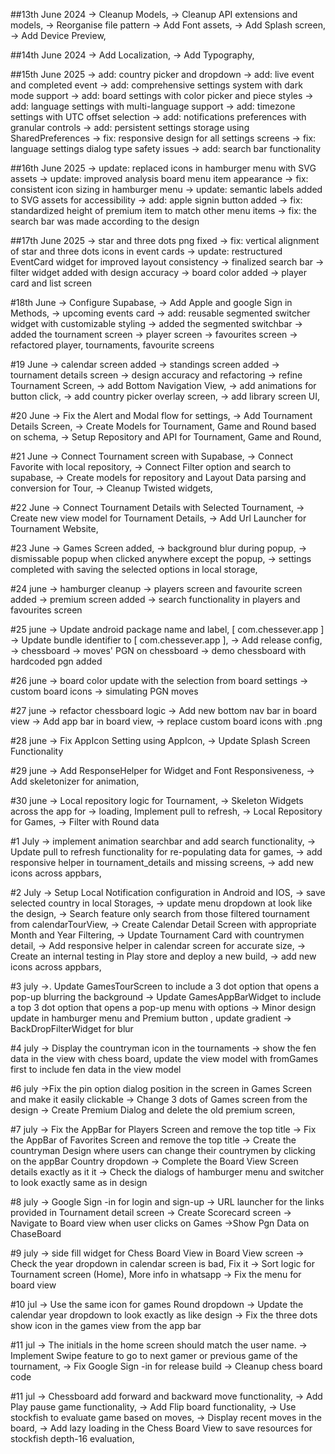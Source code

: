 ##13th June 2024
-> Cleanup Models,
-> Cleanup API extensions and models,
-> Reorganise file pattern
-> Add Font assets,
-> Add Splash screen,
-> Add Device Preview,

##14th June 2024
-> Add Localization,
-> Add Typography,

##15th June 2025
-> add: country picker and dropdown
-> add: live event and completed event
-> add: comprehensive settings system with dark mode support
-> add: board settings with color picker and piece styles
-> add: language settings with multi-language support
-> add: timezone settings with UTC offset selection
-> add: notifications preferences with granular controls
-> add: persistent settings storage using SharedPreferences
-> fix: responsive design for all settings screens
-> fix: language settings dialog type safety issues
-> add: search bar functionality

##16th June 2025
-> update: replaced icons in hamburger menu with SVG assets
-> update: improved analysis board menu item appearance
-> fix: consistent icon sizing in hamburger menu
-> update: semantic labels added to SVG assets for accessibility
-> add: apple signin button added
-> fix: standardized height of premium item to match other menu items
-> fix: the search bar was made according to the design

##17th June 2025
-> star and three dots png fixed
-> fix: vertical alignment of star and three dots icons in event cards
-> update: restructured EventCard widget for improved layout consistency
-> finalized search bar
-> filter widget added with design accuracy
-> board color added
-> player card and list screen

#18th June
-> Configure Supabase,
-> Add Apple and google Sign in Methods,
-> upcoming events card
-> add: reusable segmented switcher widget with customizable styling
-> added the segmented switchbar
-> added the tournament screen
-> player screen
-> favourites screen
-> refactored player, tournaments, favourite screens

#19 June
-> calendar screen added
-> standings screen added
-> tournament details screen
-> design accuracy and refactoring
-> refine Tournament Screen,
-> add Bottom Navigation View,
-> add animations for button click,
-> add country picker overlay screen,
-> add library screen UI,

#20 June
-> Fix the Alert and Modal flow for settings,
-> Add Tournament Details Screen,
-> Create Models for Tournament, Game and Round based on schema,
-> Setup Repository and API for Tournament, Game and Round,

#21 June
-> Connect Tournament screen with Supabase,
-> Connect Favorite with local repository,
-> Connect Filter option and search to supabase,
-> Create models for repository and Layout Data parsing and conversion for Tour,
-> Cleanup Twisted widgets,

#22 June
-> Connect Tournament Details with Selected Tournament,
-> Create new view model for Tournament Details,
-> Add Url Launcher for Tournament Website,

#23 June
-> Games Screen added,
-> background blur during popup,
-> dismissable popup when clicked anywhere except the popup,
-> settings completed with saving the selected options in local storage,

#24 june
-> hamburger cleanup
-> players screen and favourite screen added
-> premium screen added
-> search functionality in players and favourites screen

#25 june
-> Update android package name and label, [ com.chessever.app ]
-> Update bundle identifier to [ com.chessever.app  ],
-> Add release config,
-> chessboard
-> moves' PGN on chessboard
-> demo chessboard with hardcoded pgn added

#26 june
-> board color update with the selection from board settings
-> custom board icons
-> simulating PGN moves

#27 june
-> refactor chessboard logic
-> Add new bottom nav bar in board view
-> Add app bar in board view,
-> replace custom board icons with .png

#28 june
-> Fix AppIcon Setting using AppIcon,
-> Update Splash Screen Functionality

#29 june
-> Add ResponseHelper for Widget and Font Responsiveness,
-> Add skeletonizer for animation,


#30 june
-> Local repository logic for Tournament, 
-> Skeleton Widgets across the app for
-> loading, Implement pull to refresh,
-> Local Repository for Games,
-> Filter with Round data


#1 July
-> implement animation searchbar and add search functionality,
-> Update pull to refresh functionality for re-populating data for games,
-> add responsive helper in tournament_details and missing screens,
-> add new icons across appbars,


#2 July
-> Setup Local Notification configuration in Android and IOS,
-> save selected country in local Storages,
-> update menu dropdown at look like the design,
-> Search feature only search from those filtered tournament from calendarTourView,
-> Create Calendar Detail Screen with appropriate Month and Year Filtering,
-> Update Tournament Card with countrymen detail,
-> Add responsive helper in calendar screen for accurate size,
-> Create an internal testing in Play store and deploy a new build,
-> add new icons across appbars,

#3 july
->. Update GamesTourScreen to include a 3 dot option that opens a pop-up blurring the background
-> Update GamesAppBarWidget to include a top 3 dot option that opens a pop-up menu with options
-> Minor design update in hamburger menu  and Premium button , update gradient
-> BackDropFilterWidget for blur

#4 july
-> Display the countryman icon in the tournaments
-> show the fen data in the view with chess board, update the view model with fromGames first to include fen data in the view model

#6 july
->Fix the pin option dialog position in the screen in Games Screen and make it easily clickable
-> Change 3 dots of Games screen from the design
-> Create Premium Dialog and delete the old premium screen,

#7 july
-> Fix the AppBar for  Players Screen and remove the top title
-> Fix the AppBar of Favorites Screen and remove the top title
-> Create the countryman Design where users can change their countrymen by clicking on the appBar Country dropdown 
-> Complete the Board View Screen details exactly as it it
-> Check the dialogs of hamburger menu and switcher to look exactly same as in design

#8 july 
-> Google Sign -in for login and sign-up
-> URL launcher for the links provided in Tournament detail screen
-> Create Scorecard screen
-> Navigate to Board view when user clicks on Games
->Show Pgn Data on ChaseBoard

#9 july 
-> side fill widget for Chess Board View in Board View screen
-> Check the year dropdown in calendar screen is bad, Fix it
-> Sort logic for Tournament screen (Home), More info in whatsapp
-> Fix the menu for board view

#10 jul
-> Use the same icon for games Round dropdown
-> Update the calendar year dropdown to look exactly as like design
-> Fix the three dots show icon in the games view from the app bar

#11 jul
-> The initials in the home screen should match the user name.
-> Implement Swipe feature to go to next gamer or previous game of the tournament,
-> Fix Google Sign -in for release build
-> Cleanup chess board code


#11 jul
-> Chessboard add forward and backward move functionality,
-> Add Play pause game functionality,
-> Add Flip board functionality,
-> Use stockfish to evaluate game based on moves,
-> Display recent moves in the board,
-> Add lazy loading in the Chess Board View to save resources for stockfish depth-16 evaluation,

